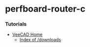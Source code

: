 perfboard-router-c
==================
### Tutorials
- [VeeCAD Home](https://veecad.com/)
  - [Index of /downloads](https://veecad.com/downloads/)

